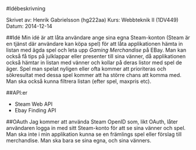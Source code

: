 ﻿#Idébeskrivning

Skrivet av: Henrik Gabrielsson (hg222aa)
Kurs: Webbteknik II (1DV449)
Datum: 2014-12-14


##Idé
Min idé är att låta användare ange sina egna Steam-konton (Steam är en tjänst där användare kan köpa spel) för att låta applikationen hämta in listan med ägda spel och leta upp *Gaming Merchandise* på EBay. Man kan också få tips på julklappar eller presenter till sina vänner, då applikationen också hämtar in listan med vänner och kollar på deras listor med spel de äger.
Spel man spelat nyligen eller ofta kommer att prioriteras och sökresultat med dessa spel kommer att ha större chans att komma med.
Man ska också kunna filtrera listan (efter spel, maxpris etc).

##API:er
+ Steam Web API
+ Ebay Finding API

##OAuth 
Jag kommer att använda Steam OpenID som, likt OAuth, låter användaren logga in med sitt Steam-konto för att se sina vänner och spel. Man ska inte i min applikation kunna se en främlings spel eller förslag till merchandise. Man ska bara se sina egna, och sina vänners.